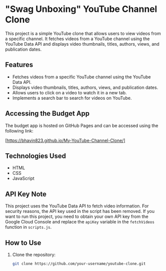 # "Swag Unboxing" YouTube Channel  Clone

This project is a simple YouTube clone that allows users to view videos from a specific channel. It fetches videos from a YouTube channel using the YouTube Data API and displays video thumbnails, titles, authors, views, and publication dates.

## Features

- Fetches videos from a specific YouTube channel using the YouTube Data API.
- Displays video thumbnails, titles, authors, views, and publication dates.
- Allows users to click on a video to watch it in a new tab.
- Implements a search bar to search for videos on YouTube.

## Accessing the Budget App

The budget app is hosted on GitHub Pages and can be accessed using the following link:

[https://bhavin823.github.io/My-YouTube-Channel-Clone/]


## Technologies Used

- HTML
- CSS
- JavaScript

## API Key Note

This project uses the YouTube Data API to fetch video information. For security reasons, the API key used in the script has been removed. If you want to run this project, you need to obtain your own API key from the Google Cloud Console and replace the `apiKey` variable in the `fetchVideos` function in `scripts.js`.

## How to Use

1. Clone the repository:
   ```bash
   git clone https://github.com/your-username/youtube-clone.git
